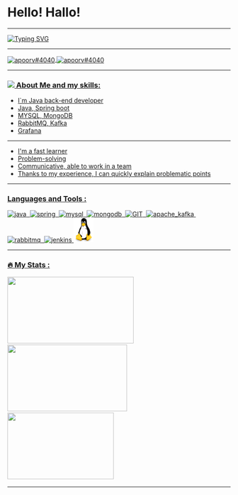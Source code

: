 

# Hello! Hallo!



---



[![Typing SVG](https://readme-typing-svg.demolab.com?font=Fira+Code&pause=1000&color=FFFFFF&width=590&lines=%F0%9F%91%8B+I%60m+Yevgeniy;%F0%9F%A4%9D+Java+Developer)](https://git.io/typing-svg)



<!--
<div align="center">

<img src="https://media.giphy.com/media/dWesBcTLavkZuG35MI/giphy.gif" width="500" height="350"/>)

</div>
-->

---

<a href="mailto:evgeniy.shulimenko@gmail.com"><img align="center" src="https://camo.githubusercontent.com/66983abffc63495d5d2ba763f5979b1f2c18cf4852fc139e35839aef3a249779/68747470733a2f2f63646e2e6a7364656c6976722e6e65742f6e706d2f73696d706c652d69636f6e7340332e302e312f69636f6e732f676d61696c2e737667" alt="apoorv#4040" height="40" width="30" data-canonical-src="https://cdn.jsdelivr.net/npm/simple-icons@3.0.1/icons/gmail.svg" style="max-width: 100%;">
<a href="https://t.me/evgeniy_shulimenko" rel="nofollow"><img align="center" src="https://camo.githubusercontent.com/35650e49d3cc754ccc618cf7731d3d1a2c701d6cfd69ce9f22b0f7779c0f3204/68747470733a2f2f63646e2e6a7364656c6976722e6e65742f6e706d2f73696d706c652d69636f6e7340332e302e312f69636f6e732f74656c656772616d2e737667" alt="apoorv#4040" height="40" width="30" data-canonical-src="https://cdn.jsdelivr.net/npm/simple-icons@3.0.1/icons/telegram.svg" style="max-width: 100%;">

--- 

### <img src="https://raw.githubusercontent.com/TheDudeThatCode/TheDudeThatCode/master/Assets/Developer.gif" width="45px" data-animated-image="" style="max-width: 100%;"> About Me and my skills:

- I`m Java back-end developer
- Java, Spring boot
- MYSQL, MongoDB
- RabbitMQ, Kafka
- Grafana
---
- I'm a fast learner
- Problem-solving
- Communicative, able to work in a team
- Thanks to my experience, I can quickly explain problematic points

<!-- <img src="https://readme-typing-svg.herokuapp.com?font=Fira+Code&weight=700&size=35&pause=1000&color=FFFFFF&width=435&lines=About+Me:" alt="Typing SVG" /> -->

---

### Languages and Tools :

<div>
  <img src="https://camo.githubusercontent.com/ec75fffa4a003fa9ea6ba393834fdbf4fab55e5252776c41024e811a351fdec7/68747470733a2f2f7777772e766563746f726c6f676f2e7a6f6e652f6c6f676f732f6a6176612f6a6176612d69636f6e2e737667" alt="java" width="65" height="65" data-canonical-src="https://www.vectorlogo.zone/logos/java/java-icon.svg" style="max-width: 100%;">&nbsp;
  <img src="https://camo.githubusercontent.com/4545b55c7771bbd175235c80b518dcbbf2f6ee0b984a51ad9363cba8cb70e67c/68747470733a2f2f7777772e766563746f726c6f676f2e7a6f6e652f6c6f676f732f737072696e67696f2f737072696e67696f2d69636f6e2e737667" alt="spring" width="55" height="55" data-canonical-src="https://www.vectorlogo.zone/logos/springio/springio-icon.svg" style="max-width: 100%;">&nbsp;
  <img src="https://camo.githubusercontent.com/ff6f52ffdfce44372e3be3eda37d354ce2a15874e9b15996c2263172683f7bcd/68747470733a2f2f7777772e766563746f726c6f676f2e7a6f6e652f6c6f676f732f6d7973716c2f6d7973716c2d69636f6e2e737667" alt="mysql" width="45" height="55" data-canonical-src="https://www.vectorlogo.zone/logos/mysql/mysql-icon.svg" style="max-width: 100%;"/>&nbsp;
  <img src="https://camo.githubusercontent.com/1b938a8770774c11ebdf27c1c371d173a48c6f0504cc224a8a6b47d5a8a332ac/68747470733a2f2f7777772e766563746f726c6f676f2e7a6f6e652f6c6f676f732f6d6f6e676f64622f6d6f6e676f64622d69636f6e2e737667" alt="mongodb" width="45" height="55" data-canonical-src="https://www.vectorlogo.zone/logos/mongodb/mongodb-icon.svg" style="max-width: 100%;">&nbsp;
  <img src="https://camo.githubusercontent.com/fbfcb9e3dc648adc93bef37c718db16c52f617ad055a26de6dc3c21865c3321d/68747470733a2f2f7777772e766563746f726c6f676f2e7a6f6e652f6c6f676f732f6769742d73636d2f6769742d73636d2d69636f6e2e737667" alt="GIT" width="55" height="55" data-canonical-src="https://www.vectorlogo.zone/logos/git-scm/git-scm-icon.svg" style="max-width: 100%;">&nbsp;
  <img src="https://camo.githubusercontent.com/b9d9be4825c5a5e8319f2a3e0624afe8b3dc76f81745c1b947561431c3ce3387/68747470733a2f2f7777772e766563746f726c6f676f2e7a6f6e652f6c6f676f732f6170616368655f6b61666b612f6170616368655f6b61666b612d69636f6e2e737667" alt="apache_kafka" width="45" height="55" data-canonical-src="https://www.vectorlogo.zone/logos/apache_kafka/apache_kafka-icon.svg" style="max-width: 100%;">&nbsp;
  <img src="https://camo.githubusercontent.com/52efcb7f1ba0a82b322c4d1eb8d33ebe886627b405013ed2f1d1c3cf818abbeb/68747470733a2f2f7777772e766563746f726c6f676f2e7a6f6e652f6c6f676f732f7261626269746d712f7261626269746d712d69636f6e2e737667" alt="rabbitmq" width="45" height="55" data-canonical-src="https://www.vectorlogo.zone/logos/rabbitmq/rabbitmq-icon.svg" style="max-width: 100%;">&nbsp;
  <img src="https://camo.githubusercontent.com/265574c40f0816ed0fd67127cfbc382866182a7ec468c614906103c15700e707/68747470733a2f2f7777772e766563746f726c6f676f2e7a6f6e652f6c6f676f732f6a656e6b696e732f6a656e6b696e732d69636f6e2e737667" alt="jenkins" width="45" height="55" data-canonical-src="https://www.vectorlogo.zone/logos/jenkins/jenkins-icon.svg" style="max-width: 100%;">
<img src="https://raw.githubusercontent.com/devicons/devicon/master/icons/linux/linux-original.svg" alt="linux" width="45" height="55" style="max-width: 100%;">
<!-- img src="https://camo.githubusercontent.com/5c52044e01222cc66415f3acf1b54cfb936e9bdd3076eb844884568c64b414ca/68747470733a2f2f7777772e766563746f726c6f676f2e7a6f6e652f6c6f676f732f646f636b65722f646f636b65722d6f6666696369616c2e737667" alt="docker" width="60" height="50" data-canonical-src="https://www.vectorlogo.zone/logos/docker/docker-official.svg" style="max-width: 100%;"> -->
</div>

---

### :fire: My Stats :
<!--[![GitHub Streak](http://github-readme-streak-stats.herokuapp.com?user=ShumaW&layout=compact&theme=dark)](https://git.io/streak-stats)-->
<!--![Anurag's GitHub stats](https://github-readme-stats.vercel.app/api?username=ShumaW&layout=compact&show_icons=true&theme=dark)-->


<img src="https://streak-stats.demolab.com?user=ShumaW&theme=dark" width="285" height="150" alt=""/>
<img src="https://github-readme-stats.vercel.app/api?username=ShumaW&show_icons=true&theme=dark" width="270" height="150" alt=""/>
<img src="https://github-readme-stats.vercel.app/api/top-langs/?username=ShumaW&layout=compact&theme=dark" width="240" height="150"/>

<!--[![Top Langs](https://github-readme-stats.vercel.app/api/top-langs/?username=ShumaW&layout=compact&theme=dark)](https://github.com/anuraghazra/github-readme-stats)-->

---

<div>
<img src="https://komarev.com/ghpvc/?username=ShumaW&style=plastic&color=blue" alt=""/>
</div>


<!--
<div id="badges">
  <img src="https://img.shields.io/badge/LinkedIn-blue?style=for-the-badge&logo=linkedin&logoColor=white" alt="LinkedIn Badge"/>
  <img src="https://img.shields.io/badge/YouTube-red?style=for-the-badge&logo=youtube&logoColor=white" alt="Youtube Badge"/>
  <img src="https://img.shields.io/badge/Twitter-blue?style=for-the-badge&logo=twitter&logoColor=white" alt="Twitter Badge"/>
</div>
-->
